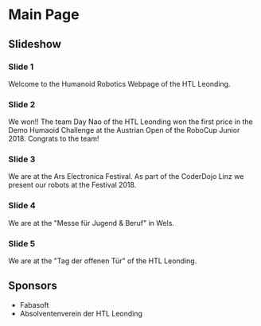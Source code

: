 # Main Page

## Slideshow
### Slide 1
Welcome to the Humanoid Robotics Webpage of the HTL Leonding.

### Slide 2
We won!! The team Day Nao of the HTL Leonding won the first price in the Demo Humaoid Challenge at the Austrian Open of the RoboCup Junior 2018. Congrats to the team!

### Slide 3
We are at the Ars Electronica Festival. As part of the CoderDojo Linz we present our robots at the Festival 2018.

### Slide 4
We are at the "Messe für Jugend & Beruf" in Wels.

### Slide 5
We are at the "Tag der offenen Tür" of the HTL Leonding.

## Sponsors
- Fabasoft
- Absolventenverein der HTL Leonding
